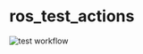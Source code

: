 # ros_test_actions

![test workflow](https://github.com/HHorimoto/ros_test_actions/actions/workflows/test.yaml/badge.svg)